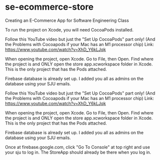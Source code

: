 # se-ecommerce-store
Creating an E-Commerce App for Software Engineering Class

To run the project on Xcode, you will need CocoaPods installed.

Follow this YouTube video but just the "Set Up CocoaPods" part only! (And the Problems with Cocoapods if your Mac has an M1 processor chip) Link: https://www.youtube.com/watch?v=XhD_Y6kLJqk

When opening the project, open Xcode. Go to File, then Open. Find where the project is and ONLY open the store app.xcworkspace folder in Xcode. This is the only project that has the Pods attached.

Firebase database is already set up. I added you all as admins on the database using your SJU emails.

Follow this YouTube video but just the "Set Up CocoaPods" part only! (And the Problems with Cocoapods if your Mac has an M1 processor chip) Link: https://www.youtube.com/watch?v=XhD_Y6kLJqk

When opening the project, open Xcode. Go to File, then Open. Find where the project is and ONLY open the store app.xcworkspace folder in Xcode. This is the only project that has the Pods attached.

Firebase database is already set up. I added you all as admins on the database using your SJU emails.

Once at firebase.google.com, click "Go To Console" at top right and use your sju to log in. The StoreApp should already be there when you log in.
